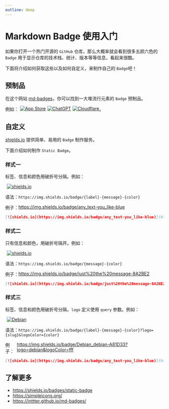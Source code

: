 ```yaml
---
outline: deep
---
```


# Markdown Badge 使用入门

如果你打开一个热门开源的 ``GitHub`` 仓库，那么大概率就会看到很多五颜六色的 ``Badge`` 用于显示仓库的技术栈、统计、版本等等信息，看起来很酷。

下面将介绍如何获取这些以及如何自定义，来制作自己的 ``Badge``吧！

## 预制品

在这个网站 [md-badges](https://inttter.github.io/md-badges/)，你可以找到一大堆流行元素的 ``Badge`` 预制品。

例如：
[![App Store](https://img.shields.io/badge/App_Store-0D96F6?logo=app-store&logoColor=white)](https://www.apple.com/store)
[![ChatGPT](https://img.shields.io/badge/ChatGPT-74aa9c?logo=openai&logoColor=white)](https://chatgpt.com/)
[![Cloudflare](https://img.shields.io/badge/Cloudflare-F38020?logo=Cloudflare&logoColor=white)](https://www.cloudflare.com/)。

## 自定义

[shields.io](https://shields.io/badges) 提供简单、易用的 ``Badge`` 制作服务。

下面介绍如何制作 ``Static Badge``。

### 样式一

标签、信息和颜色用破折号分隔。例如：

[![shields.io](https://img.shields.io/badge/any_text-you_like-blue)](https://shields.io/badges)

语法：``https://img.shields.io/badge/{label}-{message}-{color}``

例子：<https://img.shields.io/badge/any_text-you_like-blue>

```md
[![shields.io](https://img.shields.io/badge/any_text-you_like-blue)](https://shields.io/badges)
```

### 样式二

只有信息和颜色，用破折号隔开。例如：

[![shields.io](https://img.shields.io/badge/just%20the%20message-8A2BE2)](https://shields.io/badges)

语法：``https://img.shields.io/badge/{message}-{color}``

例子：<https://img.shields.io/badge/just%20the%20message-8A2BE2>

```md
[![shields.io](https://img.shields.io/badge/just%20the%20message-8A2BE2)](https://shields.io/badges)
```

### 样式三

标签、信息和颜色用破折号分隔，``logo`` 定义使用 ``query`` 参数。例如：

[![Debian](https://img.shields.io/badge/Debian-debian-A81D33?logo=debian&logoColor=fff)](https://shields.io/badges)

语法：``https://img.shields.io/badge/{label}-{message}-{color}?logo={slug}&logoColor={color}``

例子：<https://img.shields.io/badge/Debian_debian-A81D33?logo=debian&logoColor=fff>

```md
[![shields.io](https://img.shields.io/badge/any_text-you_like-blue)](https://shields.io/badges)
```

## 了解更多

- <https://shields.io/badges/static-badge>
- <https://simpleicons.org/>
- <https://inttter.github.io/md-badges/>

<style module>
  p:has(a):not(:has(code)) {
    display: flex;
  }
  a:has(img) {
    margin-left: 5px;
  }
</style>
